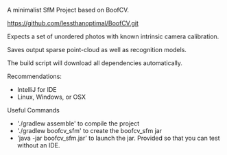 A minimalist SfM Project based on BoofCV. 

https://github.com/lessthanoptimal/BoofCV.git

Expects a set of unordered photos with known intrinsic camera calibration.

Saves output sparse point-cloud as well as recognition models.

The build script will download all dependencies automatically.

Recommendations:
- IntelliJ for IDE
- Linux, Windows, or OSX

Useful Commands
- './gradlew assemble' to compile the project
- './gradlew boofcv_sfm' to create the boofcv_sfm jar
- 'java -jar boofcv_sfm.jar' to launch the jar. Provided so that you can test without an IDE.


